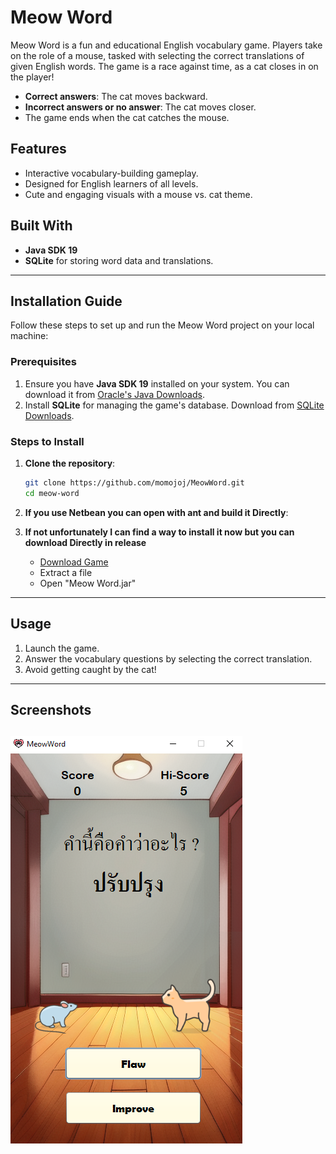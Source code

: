 # Meow Word

Meow Word is a fun and educational English vocabulary game. Players take on the role of a mouse, tasked with selecting the correct translations of given English words. The game is a race against time, as a cat closes in on the player!  

- **Correct answers**: The cat moves backward.
- **Incorrect answers or no answer**: The cat moves closer.
- The game ends when the cat catches the mouse.

## Features

- Interactive vocabulary-building gameplay.
- Designed for English learners of all levels.
- Cute and engaging visuals with a mouse vs. cat theme.

## Built With

- **Java SDK 19**
- **SQLite** for storing word data and translations.

---

## Installation Guide

Follow these steps to set up and run the Meow Word project on your local machine:

### Prerequisites

1. Ensure you have **Java SDK 19** installed on your system. You can download it from [Oracle's Java Downloads](https://www.oracle.com/java/technologies/javase-downloads.html).
2. Install **SQLite** for managing the game's database. Download from [SQLite Downloads](https://www.sqlite.org/download.html).

### Steps to Install

1. **Clone the repository**:
    ```bash
    git clone https://github.com/momojoj/MeowWord.git
    cd meow-word
    ```
2. **If you use Netbean you can open with ant and build it Directly**:

3. **If not unfortunately I can find a way to install it now but you can download Directly in release**
    - [Download Game](https://github.com/NutNaphop/MeowWord/releases/tag/full)
    - Extract a file
    - Open "Meow Word.jar"
---

## Usage

1. Launch the game.
2. Answer the vocabulary questions by selecting the correct translation.
3. Avoid getting caught by the cat!

---

## Screenshots
![Gameplay](screenshot/image.png)
---
